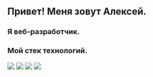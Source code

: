 ## Привет! Меня зовут Алексей.

### Я веб-разработчик.

### Мой стек технологий.

<img src="https://img.shields.io/badge/HTML-black?style=for-the-badge&logo=HTML5&logoColor=#E34F26"/> <img src="https://img.shields.io/badge/CSS-black?style=for-the-badge&logo=CSS3&logoColor=blue"/> <img src="https://img.shields.io/badge/JS-black?style=for-the-badge&logo=JavaScript&logoColor=#F7DF1E"/> <img src="https://img.shields.io/badge/React-black?style=for-the-badge&logo=React&logoColor=#61DAFB"/>

 




